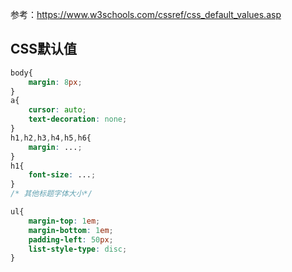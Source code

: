 参考：https://www.w3schools.com/cssref/css_default_values.asp
## CSS默认值
```css
body{
    margin: 8px;
}
a{
    cursor: auto;
    text-decoration: none;
}
h1,h2,h3,h4,h5,h6{
    margin: ...;
}
h1{
    font-size: ...;
}
/* 其他标题字体大小*/

ul{
    margin-top: 1em;
    margin-bottom: 1em;
    padding-left: 50px;
    list-style-type: disc;
}
```


